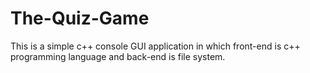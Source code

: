# The-Quiz-Game
This is a simple c++ console GUI application in which front-end is c++ programming language and back-end is file system. 
